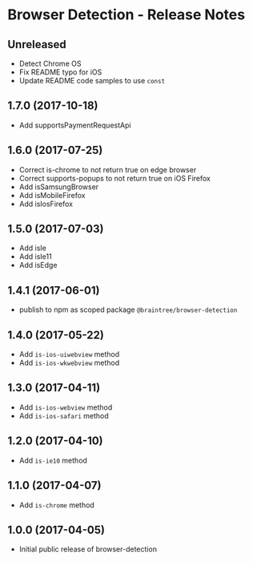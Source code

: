 # Browser Detection - Release Notes

## Unreleased

* Detect Chrome OS
* Fix README typo for iOS
* Update README code samples to use `const`

## 1.7.0 (2017-10-18)

* Add supportsPaymentRequestApi

## 1.6.0 (2017-07-25)

* Correct is-chrome to not return true on edge browser
* Correct supports-popups to not return true on iOS Firefox
* Add isSamsungBrowser
* Add isMobileFirefox
* Add isIosFirefox

## 1.5.0 (2017-07-03)

* Add isIe
* Add isIe11
* Add isEdge

## 1.4.1 (2017-06-01)

* publish to npm as scoped package `@braintree/browser-detection`

## 1.4.0 (2017-05-22)

* Add `is-ios-uiwebview` method
* Add `is-ios-wkwebview` method

## 1.3.0 (2017-04-11)

* Add `is-ios-webview` method
* Add `is-ios-safari` method

## 1.2.0 (2017-04-10)

* Add `is-ie10` method

## 1.1.0 (2017-04-07)

* Add `is-chrome` method

## 1.0.0 (2017-04-05)

* Initial public release of browser-detection
